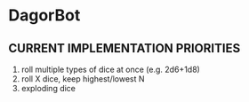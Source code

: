 # DagorBot

## CURRENT IMPLEMENTATION PRIORITIES

1. roll multiple types of dice at once (e.g. 2d6+1d8)
2. roll X dice, keep highest/lowest N
3. exploding dice
